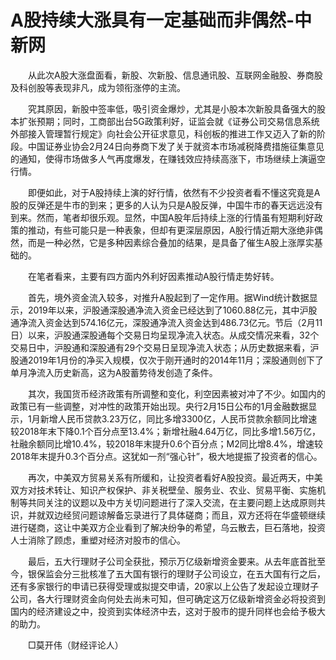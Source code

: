 # A股持续大涨具有一定基础而非偶然-中新网

　　从此次A股大涨盘面看，新股、次新股、信息通讯股、互联网金融股、券商股及科创股等表现非凡，成为领衔涨停的主流。

　　究其原因，新股中签率低，吸引资金爆炒，尤其是小股本次新股具备强大的股本扩张预期；同时，工商部出台5G政策利好，证监会就《证券公司交易信息系统外部接入管理暂行规定》向社会公开征求意见，科创板的推进工作又迈入了新的阶段。中国证券业协会2月24日向券商下发了关于就资本市场减税降费措施征集意见的通知，使得市场做多人气再度爆发，在赚钱效应持续高涨下，市场继续上演逼空行情。

　　即便如此，对于A股持续上演的好行情，依然有不少投资者看不懂这究竟是A股的反弹还是牛市的到来；更多的人认为只是A股反弹，中国牛市的春天远远没有到来。然而，笔者却很乐观。显然，中国A股年后持续上涨的行情虽有短期利好政策的推动，有些可能只是一种表象，但却有更深层原因，A股行情近期大涨绝非偶然，而是一种必然，它是多种因素综合叠加的结果，是具备了催生A股上涨厚实基础的。

　　在笔者看来，主要有四方面内外利好因素推动A股行情走势好转。

　　首先，境外资金流入较多，对推升A股起到了一定作用。据Wind统计数据显示，2019年以来，沪股通深股通净流入资金已经达到了1060.88亿元，其中沪股通净流入资金达到574.16亿元，深股通净流入资金达到486.73亿元。节后（2月11日）以来，沪股通深股通每个交易日均呈现净流入状态。从成交情况来看，32个交易日中，沪股通和深股通有29个交易日呈现净流入状态；从历史数据来看，沪股通2019年1月份的净买入规模，仅次于刚开通时的2014年11月；深股通则创下了单月净流入历史新高，这为A股蓄势待发创造了条件。

　　其次，我国货币经济政策有所调整和变化，利空因素被对冲了不少。如国内的政策已有一些调整，对冲性的政策开始出现。央行2月15日公布的1月金融数据显示，1月新增人民币贷款3.23万亿，同比多增3300亿，人民币贷款余额同比增速较2018年末下降0.1个百分点至13.4%；新增社融4.64万亿，同比多增1.56万亿，社融余额同比增10.4%，较2018年末提升0.6个百分点；M2同比增8.4%，增速较2018年末提升0.3个百分点。这犹如一剂“强心针”，极大地提振了投资者的信心。

　　再次，中美双方贸易关系有所缓和，让投资者看好A股投资。最近两天，中美双方对技术转让、知识产权保护、非关税壁垒、服务业、农业、贸易平衡、实施机制等共同关注的议题以及中方关切问题进行了深入交流，在主要问题上达成原则共识，并就双边经贸问题谅解备忘录进行了具体磋商；而且，双方还将在华盛顿继续进行磋商，这让中美双方企业看到了解决纷争的希望，乌云散去，巨石落地，投资人士消除了顾虑，重塑对经济对股市的信心。

　　最后，五大行理财子公司全获批，预示万亿级新增资金要来。从去年底首批至今，银保监会分三批核准了五大国有银行的理财子公司设立，在五大国有行之后，还有多家银行的申请已获得受理或拟提交申请，20家以上公告了发起设立理财子公司，各大行理财资金向何处去尚未可知，但可确定这万亿级新增资金必将投资到国内的经济建设之中，投资到实体经济中去，这对于股市的提升同样也会给予极大的助力。

　　□莫开伟（财经评论人）
